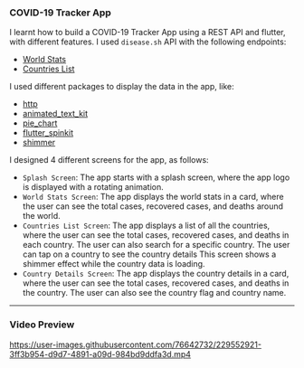 ### COVID-19 Tracker App

I learnt how to build a COVID-19 Tracker App using a REST API and flutter, with different features. I used `disease.sh` API with the following endpoints:

- [World Stats](https://disease.sh/v3/covid-19/all)
- [Countries List](https://disease.sh/v3/covid-19/countries)

I used different packages to display the data in the app, like:

- [http](https://pub.dev/packages/http)
- [animated_text_kit](https://pub.dev/packages/animated_text_kit)
- [pie_chart](https://pub.dev/packages/pie_chart)
- [flutter_spinkit](https://pub.dev/packages/flutter_spinkit)
- [shimmer](https://pub.dev/packages/shimmer)

I designed 4 different screens for the app, as follows:

- `Splash Screen`: The app starts with a splash screen, where the app logo is displayed with a rotating animation.
- `World Stats Screen`: The app displays the world stats in a card, where the user can see the total cases, recovered cases, and deaths around the world.
- `Countries List Screen`: The app displays a list of all the countries, where the user can see the total cases, recovered cases, and deaths in each country. The user can also search for a specific country. The user can tap on a country to see the country details This screen shows a shimmer effect while the country data is loading.
- `Country Details Screen`: The app displays the country details in a card, where the user can see the total cases, recovered cases, and deaths in the country. The user can also see the country flag and country name.

---

### Video Preview
https://user-images.githubusercontent.com/76642732/229552921-3ff3b954-d9d7-4891-a09d-984bd9ddfa3d.mp4

